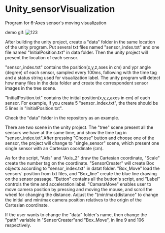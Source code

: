 # Unity_sensorVisualization
Program for 6-Axes sensor's moving visualization

demo gif:
![123](Unity_sensorVisualization/tree.gif)




After building the unity project, create a "data" folder in the same location of the unity program. Put several txt files named "sensor_index.txt" and one file named "InitialPosition.txt" in data folder. Then the unity project will present the location of each sensor.

"sensor_index.txt" contains the position(x,y,z,axes in cm) and ypr angle (degree) of each sensor, sampled every 100ms, following with the time tag and a status string used for visualization label. The unity program will detect how many files in the data folder and create the correspondent sensor images in the tree scene.

"InitialPosition.txt" contains the initial position(x,y,z,axes in cm) of each sensor. For example, if you create 5 "sensor_index.txt", the there should be 5 lines in "InitialPosition.txt".

Check the "data" folder in the repository as an example.



There are two scene in the unity project. The "tree" scene present all the sensors we have at the same time, and show the time tag in "sensor_index.txt".After pressing "Choose" button and choose one of the sensor, the project will change to "single_sensor" scene, which present one single sensor with an Cartesian coordinate (cm).

As for the script,
"Axis" and "Axis_2" draw the Cartesian coordinate, "Scale" create the number tag on the coordinate.
"SensorCreater" will create Box objects according to "sensor_index.txt" in datat folder.
"Box_Move" load the sensors' position from txt files, and "Box_line" create the blue line drawing on the sensor passage.
"Button" contains all the button's script, and "Label" controls the time and acceleration label.
"CamaraMove" enables user to move camera position by pressing and moving the mouse, and scroll the wheel for changing the distance. Adjust the "(min/max)distance" to change the initial and min/max camera position relatives to the origin of the Cartesian coordinate.

If the user wants to change the "data" folder's name, then change the "path" variable in "SensorCreater"and "Box_Move", in line 9 and 106 respectively.
